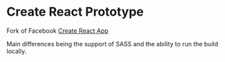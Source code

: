 # Create React Prototype

Fork of Facebook [Create React App](https://github.com/facebookincubator/create-react-app)

Main differences being the support of SASS and the ability to run the build locally.
